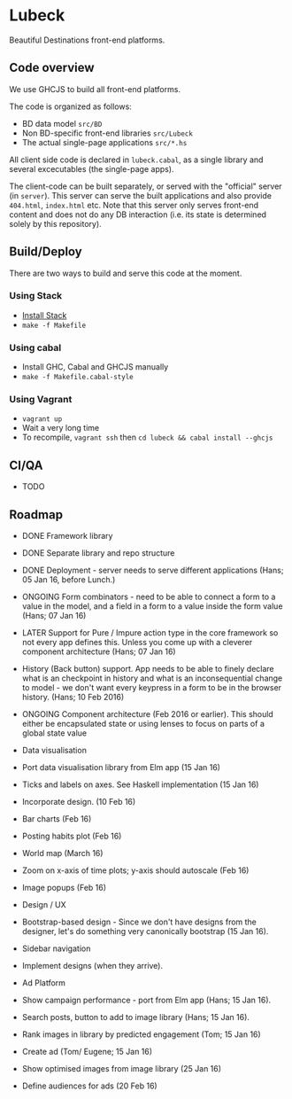 
# Lubeck

Beautiful Destinations front-end platforms.

## Code overview

We use GHCJS to build all front-end platforms.

The code is organized as follows:

  - BD data model `src/BD`
  - Non BD-specific front-end libraries `src/Lubeck`
  - The actual single-page applications `src/*.hs`

All client side code is declared in `lubeck.cabal`, as a single library and several excecutables (the single-page apps).

The client-code can be built separately, or served with the "official" server (in `server`). This server can serve
the built applications and also provide `404.html`, `index.html` etc. Note that this server only serves front-end content
and does not do any DB interaction (i.e. its state is determined solely by this repository).

## Build/Deploy

There are two ways to build and serve this code at the moment.

### Using Stack

- [Install Stack](http://docs.haskellstack.org/)
- `make -f Makefile`

### Using cabal

- Install GHC, Cabal and GHCJS manually
- `make -f Makefile.cabal-style`

### Using Vagrant

- `vagrant up`
- Wait a very long time
- To recompile, `vagrant ssh` then `cd lubeck && cabal install --ghcjs`

## CI/QA

- TODO

## Roadmap

- DONE Framework library
- DONE Separate library and repo structure
- DONE Deployment - server needs to serve different applications (Hans; 05 Jan 16, before Lunch.)
- ONGOING Form combinators - need to be able to connect a form to a value in the model, and a field in a form to a value inside the form value (Hans; 07 Jan 16)
- LATER Support for Pure / Impure action type in the core framework so not every app defines this. Unless you come up with a cleverer component architecture (Hans; 07 Jan 16)
- History (Back button) support. App needs to be able to finely declare what is an checkpoint in history and what is an inconsequential change to model - we don't want every keypress in a form to be in the browser history. (Hans; 10 Feb 2016)
- ONGOING Component architecture (Feb 2016 or earlier). This should either be encapsulated state or using lenses to focus on parts of a global state value

- Data visualisation
- Port data visualisation library from Elm app (15 Jan 16)
- Ticks and labels on axes. See Haskell implementation (15 Jan 16)
- Incorporate design. (10 Feb 16)
- Bar charts (Feb 16)
- Posting habits plot (Feb 16)
- World map (March 16)
- Zoom on x-axis of time plots; y-axis should autoscale (Feb 16)
- Image popups (Feb 16)
- Design / UX

- Bootstrap-based design - Since we don't have designs from the designer, let's do something very canonically bootstrap (15 Jan 16).
- Sidebar navigation
- Implement designs (when they arrive).

- Ad Platform

- Show campaign performance - port from Elm app (Hans; 15 Jan 16).
- Search posts, button to add to image library (Hans; 15 Jan 16).
- Rank images in library by predicted engagement (Tom; 15 Jan 16)
- Create ad (Tom/ Eugene; 15 Jan 16)
- Show optimised images from image library (25 Jan 16)
- Define audiences for ads (20 Feb 16)
